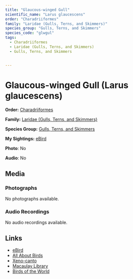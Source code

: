 ```yaml
---
title: "Glaucous-winged Gull"
scientific_name: "Larus glaucescens"
order: "Charadriiformes"
family: "Laridae (Gulls, Terns, and Skimmers)"
species_group: "Gulls, Terns, and Skimmers"
species_code: "glwgul"
tags: 
  - Charadriiformes
  - Laridae (Gulls, Terns, and Skimmers)
  - Gulls, Terns, and Skimmers
  
  
---
```


# Glaucous-winged Gull (Larus glaucescens)

**Order:** [Charadriiformes](/tags/charadriiformes)

**Family:** [Laridae (Gulls, Terns, and Skimmers)](/tags/laridae-gulls-terns-and-skimmers)

**Species Group:** [Gulls, Terns, and Skimmers](/tags/gulls-terns-and-skimmers)

**My Sightings:** [eBird](https://ebird.org/lifelist?r=world&time=life&spp=glwgul)

**Photo**: No 

**Audio**: No

## Media
### Photographs
No photographs available.

### Audio Recordings
No audio recordings available.

## Links
* [eBird](https://ebird.org/species/glwgul) 
* [All About Birds](https://www.allaboutbirds.org/guide/glwgul) 
* [Xeno-canto](https://www.xeno-canto.org/species/larus-glaucescens) 
* [Macaulay Library](https://search.macaulaylibrary.org/catalog?taxonCode=glwgul&sort=rating_rank_desc)
* [Birds of the World](https://birdsoftheworld.org/bow/species/glwgul)
